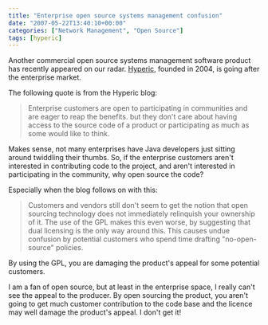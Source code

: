 ```yaml
---
title: "Enterprise open source systems management confusion"
date: "2007-05-22T13:40:10+00:00"
categories: ["Network Management", "Open Source"]
tags: [hyperic]
---
```


Another commercial open source systems management software product has recently appeared on our radar. <a href="http://www.hyperic.com/">Hyperic</a>, founded in 2004, is going after the enterprise market.

The following quote is from the Hyperic blog:

<blockquote>Enterprise customers are open to participating in communities and are eager to reap the benefits. but they don't care about having access to the source code of a product or participating as much as some would like to think.</blockquote>

Makes sense, not many enterprises have Java developers just sitting around twiddling their thumbs. So, if the enterprise customers aren't interested in contributing code to the project, and aren't interested in participating in the community, why open source the code?

Especially when the blog follows on with this:

<blockquote>Customers and vendors still don't seem to get the notion that open sourcing technology does not immediately relinquish your ownership of it. The use of the GPL makes this even worse, by suggesting that dual licensing is the only way around this. This causes undue confusion by potential customers who spend time drafting "no-open-source" policies.</blockquote>

By using the GPL, you are damaging the product's appeal for some potential customers.

I am a fan of open source, but at least in the enterprise space, I really can't see the appeal to the producer. By open sourcing the product, you aren't going to get much customer contribution to the code base and the licence may well damage the product's appeal. I don't get it!
